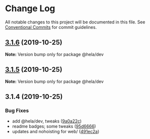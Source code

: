 # Change Log

All notable changes to this project will be documented in this file.
See [Conventional Commits](https://conventionalcommits.org) for commit guidelines.

## [3.1.6](https://github.com/tunnckoCore/opensource/compare/@hela/dev@3.1.5...@hela/dev@3.1.6) (2019-10-25)

**Note:** Version bump only for package @hela/dev





## [3.1.5](https://github.com/tunnckoCore/opensource/compare/@hela/dev@3.1.4...@hela/dev@3.1.5) (2019-10-25)

**Note:** Version bump only for package @hela/dev





## 3.1.4 (2019-10-25)


### Bug Fixes

* add @hela/dev, tweaks ([9a0a22c](https://github.com/tunnckoCore/opensource/commit/9a0a22c6ff48ee351f3ffff0eab790da78ed29ff))
* readme badges; some tweaks ([95d6666](https://github.com/tunnckoCore/opensource/commit/95d666659a2ac29bece307d22c66b6c0e7e47683))
* updates and nohoisting for web/ ([491ec2a](https://github.com/tunnckoCore/opensource/commit/491ec2a06b5ffb6f052dfca5a6732f17ed28a7e0))
